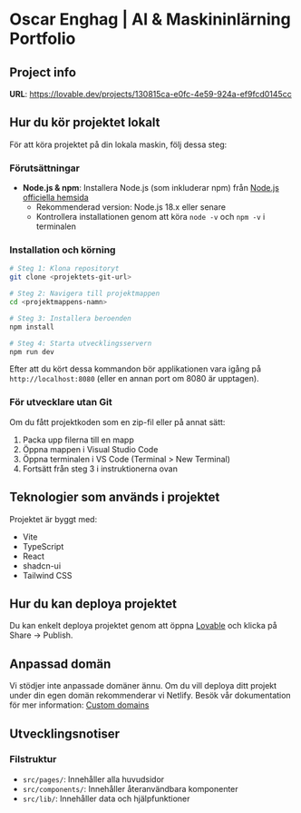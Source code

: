 
# Oscar Enghag | AI & Maskininlärning Portfolio

## Project info

**URL**: https://lovable.dev/projects/130815ca-e0fc-4e59-924a-ef9fcd0145cc

## Hur du kör projektet lokalt

För att köra projektet på din lokala maskin, följ dessa steg:

### Förutsättningar

- **Node.js & npm**: Installera Node.js (som inkluderar npm) från [Node.js officiella hemsida](https://nodejs.org/)
  - Rekommenderad version: Node.js 18.x eller senare
  - Kontrollera installationen genom att köra `node -v` och `npm -v` i terminalen

### Installation och körning

```sh
# Steg 1: Klona repositoryt
git clone <projektets-git-url>

# Steg 2: Navigera till projektmappen
cd <projektmappens-namn>

# Steg 3: Installera beroenden
npm install

# Steg 4: Starta utvecklingsservern
npm run dev
```

Efter att du kört dessa kommandon bör applikationen vara igång på `http://localhost:8080` (eller en annan port om 8080 är upptagen).

### För utvecklare utan Git

Om du fått projektkoden som en zip-fil eller på annat sätt:

1. Packa upp filerna till en mapp
2. Öppna mappen i Visual Studio Code
3. Öppna terminalen i VS Code (Terminal > New Terminal)
4. Fortsätt från steg 3 i instruktionerna ovan

## Teknologier som används i projektet

Projektet är byggt med:

- Vite
- TypeScript
- React
- shadcn-ui
- Tailwind CSS

## Hur du kan deploya projektet

Du kan enkelt deploya projektet genom att öppna [Lovable](https://lovable.dev/projects/130815ca-e0fc-4e59-924a-ef9fcd0145cc) och klicka på Share -> Publish.

## Anpassad domän

Vi stödjer inte anpassade domäner ännu. Om du vill deploya ditt projekt under din egen domän rekommenderar vi Netlify. Besök vår dokumentation för mer information: [Custom domains](https://docs.lovable.dev/tips-tricks/custom-domain/)

## Utvecklingsnotiser

### Filstruktur
- `src/pages/`: Innehåller alla huvudsidor
- `src/components/`: Innehåller återanvändbara komponenter
- `src/lib/`: Innehåller data och hjälpfunktioner
